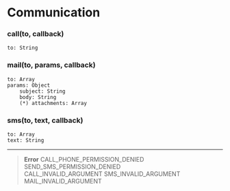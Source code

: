 # Communication

### call(to, callback)
	to: String

### mail(to, params, callback)
	to: Array
	params: Object
		subject: String
		body: String
		(*) attachments: Array

### sms(to, text, callback)
	to: Array
	text: String

---

> **Error**	
> CALL_PHONE_PERMISSION_DENIED	
> SEND_SMS_PERMISSION_DENIED	
> CALL_INVALID_ARGUMENT	
> SMS_INVALID_ARGUMENT	
> MAIL_INVALID_ARGUMENT	